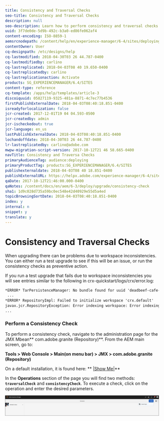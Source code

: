 ```yaml
---
title: Consistency and Traversal Checks
seo-title: Consistency and Traversal Checks
description: null
seo-description: Learn how to perform consistency and traversal checks.
uuid: 3f7de0de-5d9b-492c-b3a0-ed86fe062af4
content-encoding: ISO-8859-1
aemsrcnodepath: /content/help/en/experience-manager/6-4/sites/deploying/using/consistency-check
contentOwner: User
cq-designpath: /etc/designs/help
cq-lastmodified: 2018-04-30T03 26 44.787-0400
cq-lastmodifiedby: carlino
cq-lastreplicated: 2018-04-03T08 40 19.650-0400
cq-lastreplicatedby: carlino
cq-lastreplicationaction: Activate
products: SG_EXPERIENCEMANAGER/6.4/SITES
content-type: reference
cq-template: /apps/help/templates/article-3
discoiquuid: 05827119-9325-481a-8871-4c7ec77b4536
firstPublishExternalDate: 2018-04-03T08:40:18.851-0400
isreadyforlocalization: false
jcr-created: 2017-12-01T19 04 04.593-0500
jcr-createdby: admin
jcr-ischeckedout: true
jcr-language: en_us
lastPublishExternalDate: 2018-04-03T08:40:18.851-0400
lochandoffdate: 2018-04-30T03 26 44.787-0400
lr-lastreplicatedby: carlino@adobe.com
mwpw-migration-script-version: 2017-10-12T21 46 58.665-0400
navTitle: Consistency and Traversa Checks
primaryAudienceTag: audience:deploying
primaryProductTag: products:SG_EXPERIENCEMANAGER/6.4/SITES
publishexternaldate: 2018-04-03T08 40 18.851-0400
publishExternalURL: https://helpx.adobe.com/experience-manager/6-4/sites/deploying/using/consistency-check.html
qaDate: 2017-10-12T21:46:00.000-0400
qaNotes: /content/docs/en/aem/6-3/deploy/upgrade/consistency-check
sha1: 1d9c028d735a59bc0ec548e42d40929e55d5a4ed
topicBrowsingSortDate: 2018-04-03T08:40:18.851-0400
index: y
internal: n
snippet: y
translate: y
---
```


# Consistency and Traversal Checks

When upgrading there can be problems due to workspace inconsistencies. You can either run a test upgrade to see if this will be an issue, or run the consistency checks as preventive action.

If you run a test upgrade that fails due to workspace inconsistencies you will see entries similar to the following in crx-quickstart/logs/crx/error.log:

```xml
*ERROR* TarPersistenceManager: No bundle found for uuid 'deadbeef-cafe-babe-cafe-babecafebabe'
 ...
*ERROR* RepositoryImpl: Failed to initialize workspace 'crx.default'
javax.jcr.RepositoryException: Error indexing workspace: Error indexing workspace: Error indexing workspace
...
```

### Perform a Consistency Check

To perform a consistency check, navigate to the administration page for the JMX Mbean** com.adobe.granite (Repository)**. From the AEM main screen, go to:

**Tools &gt; Web Console &gt; Main(on menu bar) &gt; JMX &gt; com.adobe.granite (Repository)**

On a default installation, it is found here: ** [|Show Me|](http://localhost:4502/system/console/jmx/com.adobe.granite%3Atype%3DRepository)**

In the **Operations** section of the page you will find two methods: **`traversalCheck`** and **`consistencyCheck`**. To execute a check, click on the operation and enter the desired parameters.

![](assets/chlimage_1.png)

